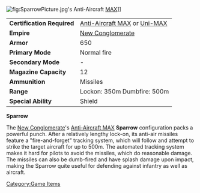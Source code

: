 ![](SparrowPicture.jpg "fig:SparrowPicture.jpg")'s Anti-Aircraft
[MAX](MAX "wikilink")\]\]

|                            |                                                                                                                    |
|----------------------------|--------------------------------------------------------------------------------------------------------------------|
| **Certification Required** | [Anti-Aircraft MAX](Anti-Aircraft_MAX_(Certification) "wikilink") or [Uni-MAX](Uni-MAX_(Certification) "wikilink") |
| **Empire**                 | [New Conglomerate](New_Conglomerate "wikilink")                                                                    |
| **Armor**                  | 650                                                                                                                |
| **Primary Mode**           | Normal fire                                                                                                        |
| **Secondary Mode**         | \-                                                                                                                 |
| **Magazine Capacity**      | 12                                                                                                                 |
| **Ammunition**             | Missiles                                                                                                           |
| **Range**                  | Lockon: 350m Dumbfire: 500m                                                                                        |
| **Special Ability**        | Shield                                                                                                             |

**Sparrow**

The [New Conglomerate](New_Conglomerate "wikilink")'s [Anti-Aircraft
MAX](Anti-Aircraft_MAX_(Certification) "wikilink") **Sparrow**
configuration packs a powerful punch. After a relatively lengthy
lock-on, its anti-air missiles feature a "fire-and-forget" tracking
system, which will follow and attempt to strike the target aircraft for
up to 500m. The automated tracking system makes it hard for pilots to
avoid the missiles, which do reasonable damage. The missiles can also be
dumb-fired and have splash damage upon impact, making the Sparrow quite
useful for defending against infantry as well as aircraft.

[Category:Game Items](Category:Game_Items "wikilink")